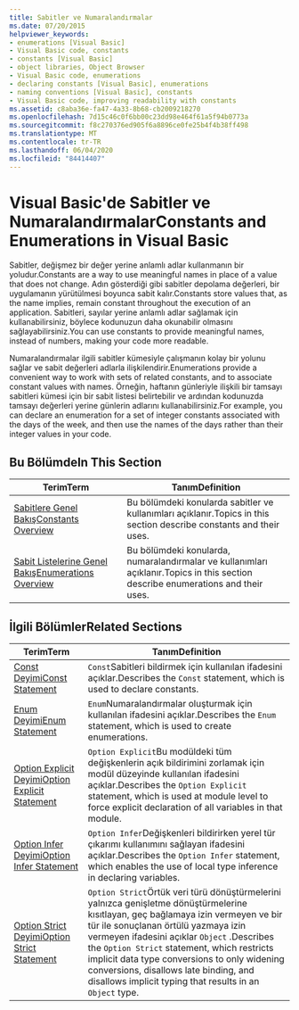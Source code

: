 ```yaml
---
title: Sabitler ve Numaralandırmalar
ms.date: 07/20/2015
helpviewer_keywords:
- enumerations [Visual Basic]
- Visual Basic code, constants
- constants [Visual Basic]
- object libraries, Object Browser
- Visual Basic code, enumerations
- declaring constants [Visual Basic], enumerations
- naming conventions [Visual Basic], constants
- Visual Basic code, improving readability with constants
ms.assetid: c8aba36e-fa47-4a33-8b68-cb2009218270
ms.openlocfilehash: 7d15c46c0f6bb00c23dd98e464f61a5f94b0773a
ms.sourcegitcommit: f8c270376ed905f6a8896ce0fe25b4f4b38ff498
ms.translationtype: MT
ms.contentlocale: tr-TR
ms.lasthandoff: 06/04/2020
ms.locfileid: "84414407"
---
```

# <a name="constants-and-enumerations-in-visual-basic"></a><span data-ttu-id="d89de-102">Visual Basic'de Sabitler ve Numaralandırmalar</span><span class="sxs-lookup"><span data-stu-id="d89de-102">Constants and Enumerations in Visual Basic</span></span>
<span data-ttu-id="d89de-103">Sabitler, değişmez bir değer yerine anlamlı adlar kullanmanın bir yoludur.</span><span class="sxs-lookup"><span data-stu-id="d89de-103">Constants are a way to use meaningful names in place of a value that does not change.</span></span> <span data-ttu-id="d89de-104">Adın gösterdiği gibi sabitler depolama değerleri, bir uygulamanın yürütülmesi boyunca sabit kalır.</span><span class="sxs-lookup"><span data-stu-id="d89de-104">Constants store values that, as the name implies, remain constant throughout the execution of an application.</span></span> <span data-ttu-id="d89de-105">Sabitleri, sayılar yerine anlamlı adlar sağlamak için kullanabilirsiniz, böylece kodunuzun daha okunabilir olmasını sağlayabilirsiniz.</span><span class="sxs-lookup"><span data-stu-id="d89de-105">You can use constants to provide meaningful names, instead of numbers, making your code more readable.</span></span>  
  
 <span data-ttu-id="d89de-106">Numaralandırmalar ilgili sabitler kümesiyle çalışmanın kolay bir yolunu sağlar ve sabit değerleri adlarla ilişkilendirir.</span><span class="sxs-lookup"><span data-stu-id="d89de-106">Enumerations provide a convenient way to work with sets of related constants, and to associate constant values with names.</span></span> <span data-ttu-id="d89de-107">Örneğin, haftanın günleriyle ilişkili bir tamsayı sabitleri kümesi için bir sabit listesi belirtebilir ve ardından kodunuzda tamsayı değerleri yerine günlerin adlarını kullanabilirsiniz.</span><span class="sxs-lookup"><span data-stu-id="d89de-107">For example, you can declare an enumeration for a set of integer constants associated with the days of the week, and then use the names of the days rather than their integer values in your code.</span></span>  
  
## <a name="in-this-section"></a><span data-ttu-id="d89de-108">Bu Bölümde</span><span class="sxs-lookup"><span data-stu-id="d89de-108">In This Section</span></span>  
  
|<span data-ttu-id="d89de-109">Terim</span><span class="sxs-lookup"><span data-stu-id="d89de-109">Term</span></span>|<span data-ttu-id="d89de-110">Tanım</span><span class="sxs-lookup"><span data-stu-id="d89de-110">Definition</span></span>|  
|---|---|  
|[<span data-ttu-id="d89de-111">Sabitlere Genel Bakış</span><span class="sxs-lookup"><span data-stu-id="d89de-111">Constants Overview</span></span>](constants-overview.md)|<span data-ttu-id="d89de-112">Bu bölümdeki konularda sabitler ve kullanımları açıklanır.</span><span class="sxs-lookup"><span data-stu-id="d89de-112">Topics in this section describe constants and their uses.</span></span>|  
|[<span data-ttu-id="d89de-113">Sabit Listelerine Genel Bakış</span><span class="sxs-lookup"><span data-stu-id="d89de-113">Enumerations Overview</span></span>](enumerations-overview.md)|<span data-ttu-id="d89de-114">Bu bölümdeki konularda, numaralandırmalar ve kullanımları açıklanır.</span><span class="sxs-lookup"><span data-stu-id="d89de-114">Topics in this section describe enumerations and their uses.</span></span>|  
  
## <a name="related-sections"></a><span data-ttu-id="d89de-115">İlgili Bölümler</span><span class="sxs-lookup"><span data-stu-id="d89de-115">Related Sections</span></span>  
  
|<span data-ttu-id="d89de-116">Terim</span><span class="sxs-lookup"><span data-stu-id="d89de-116">Term</span></span>|<span data-ttu-id="d89de-117">Tanım</span><span class="sxs-lookup"><span data-stu-id="d89de-117">Definition</span></span>|  
|---|---|  
|[<span data-ttu-id="d89de-118">Const Deyimi</span><span class="sxs-lookup"><span data-stu-id="d89de-118">Const Statement</span></span>](../../../language-reference/statements/const-statement.md)|<span data-ttu-id="d89de-119">`Const`Sabitleri bildirmek için kullanılan ifadesini açıklar.</span><span class="sxs-lookup"><span data-stu-id="d89de-119">Describes the `Const` statement, which is used to declare constants.</span></span>|  
|[<span data-ttu-id="d89de-120">Enum Deyimi</span><span class="sxs-lookup"><span data-stu-id="d89de-120">Enum Statement</span></span>](../../../language-reference/statements/enum-statement.md)|<span data-ttu-id="d89de-121">`Enum`Numaralandırmalar oluşturmak için kullanılan ifadesini açıklar.</span><span class="sxs-lookup"><span data-stu-id="d89de-121">Describes the `Enum` statement, which is used to create enumerations.</span></span>|  
|[<span data-ttu-id="d89de-122">Option Explicit Deyimi</span><span class="sxs-lookup"><span data-stu-id="d89de-122">Option Explicit Statement</span></span>](../../../language-reference/statements/option-explicit-statement.md)|<span data-ttu-id="d89de-123">`Option Explicit`Bu modüldeki tüm değişkenlerin açık bildirimini zorlamak için modül düzeyinde kullanılan ifadesini açıklar.</span><span class="sxs-lookup"><span data-stu-id="d89de-123">Describes the `Option Explicit` statement, which is used at module level to force explicit declaration of all variables in that module.</span></span>|  
|[<span data-ttu-id="d89de-124">Option Infer Deyimi</span><span class="sxs-lookup"><span data-stu-id="d89de-124">Option Infer Statement</span></span>](../../../language-reference/statements/option-infer-statement.md)|<span data-ttu-id="d89de-125">`Option Infer`Değişkenleri bildirirken yerel tür çıkarımı kullanımını sağlayan ifadesini açıklar.</span><span class="sxs-lookup"><span data-stu-id="d89de-125">Describes the `Option Infer` statement, which enables the use of local type inference in declaring variables.</span></span>|  
|[<span data-ttu-id="d89de-126">Option Strict Deyimi</span><span class="sxs-lookup"><span data-stu-id="d89de-126">Option Strict Statement</span></span>](../../../language-reference/statements/option-strict-statement.md)|<span data-ttu-id="d89de-127">`Option Strict`Örtük veri türü dönüştürmelerini yalnızca genişletme dönüştürmelerine kısıtlayan, geç bağlamaya izin vermeyen ve bir tür ile sonuçlanan örtülü yazmaya izin vermeyen ifadesini açıklar `Object` .</span><span class="sxs-lookup"><span data-stu-id="d89de-127">Describes the `Option Strict` statement, which restricts implicit data type conversions to only widening conversions, disallows late binding, and disallows implicit typing that results in an `Object` type.</span></span>|
